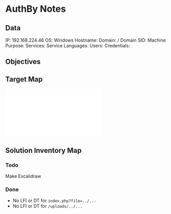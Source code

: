 # AuthBy Notes

## Data 

IP: 192.168.224.46
OS: Windows
Hostname:
Domain:  / Domain SID:
Machine Purpose: 
Services:
Service Languages:
Users:
Credentials:

## Objectives

## Target Map

![](AuthBy-map.excalidraw.md)

## Solution Inventory Map


### Todo 

Make Excalidraw

### Done

- No LFI or DT for `index.php?file=../...`
- No LFI or DT for `/uploads/../...`

